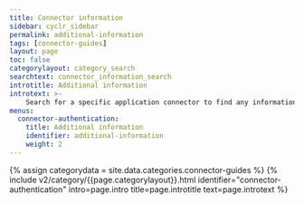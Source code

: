 ```yaml
---
title: Connector information
sidebar: cyclr_sidebar
permalink: additional-information
tags: [connector-guides]
layout: page
toc: false
categorylayout: category_search
searchtext: connector_information_search
introtitle: Additional information
introtext: >-
    Search for a specific application connector to find any information we have on how you can use the connector. For information on how to set up and authenticate the connector, see [Application connector authentication](connector-guides).
menus:
  connector-authentication:
    title: Additional information
    identifier: additional-information
    weight: 2
---
```

{% assign categorydata = site.data.categories.connector-guides %}
{% include v2/category/{{page.categorylayout}}.html identifier="connector-authentication" intro=page.intro title=page.introtitle text=page.introtext %}